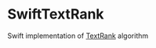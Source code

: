 # SwiftTextRank

Swift implementation of [TextRank](https://web.eecs.umich.edu/~mihalcea/papers/mihalcea.emnlp04.pdf) algorithm
